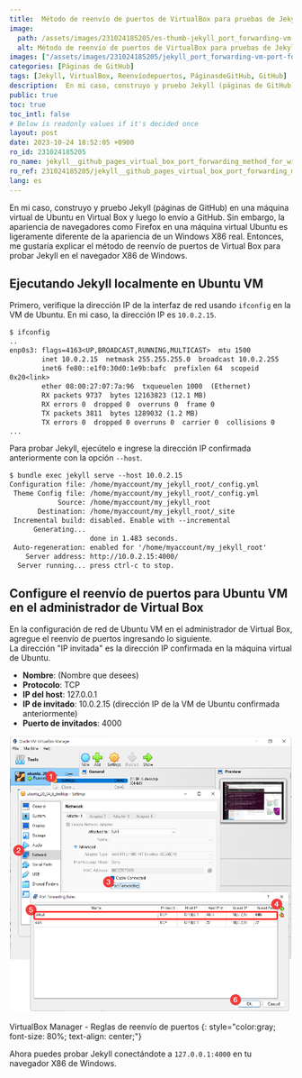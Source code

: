 ```yaml
---
title:  Método de reenvío de puertos de VirtualBox para pruebas de Jekyll Windows
image:
  path: /assets/images/231024185205/es-thumb-jekyll_port_forwarding-vm-port-forwarding.png
  alt: Método de reenvío de puertos de VirtualBox para pruebas de Jekyll Windows
images: ["/assets/images/231024185205/jekyll_port_forwarding-vm-port-forwarding.png"]
categories: [Páginas de GitHub]
tags: [Jekyll, VirtualBox, Reenvíodepuertos, PáginasdeGitHub, GitHub]
description:  En mi caso, construyo y pruebo Jekyll (páginas de GitHub) en una máquina virtual de Ubuntu en Virtual Box y luego lo envío a GitHub. Sin embargo, la apariencia de navegadores como Firefox en una máquina virtual Ubuntu es ligeramente diferente de la apariencia de un Windows X86 real. Entonces, me gustaría explicar el método de reenvío de puertos de Virtual Box para probar Jekyll en el navegador X86 de Windows.
public: true
toc: true
toc_intl: false
# Below is readonly values if it's decided once
layout: post
date: 2023-10-24 18:52:05 +0900
ro_id: 231024185205
ro_name: jekyll__github_pages_virtual_box_port_forwarding_method_for_windows_testing
ro_ref: 231024185205/jekyll__github_pages_virtual_box_port_forwarding_method_for_windows_testing
lang: es
---
```

En mi caso, construyo y pruebo Jekyll (páginas de GitHub) en una máquina virtual de Ubuntu en Virtual Box y luego lo envío a GitHub. Sin embargo, la apariencia de navegadores como Firefox en una máquina virtual Ubuntu es ligeramente diferente de la apariencia de un Windows X86 real. Entonces, me gustaría explicar el método de reenvío de puertos de Virtual Box para probar Jekyll en el navegador X86 de Windows.  
## Ejecutando Jekyll localmente en Ubuntu VM
Primero, verifique la dirección IP de la interfaz de red usando `ifconfig` en la VM de Ubuntu. En mi caso, la dirección IP es `10.0.2.15`.  

```
$ ifconfig
..
enp0s3: flags=4163<UP,BROADCAST,RUNNING,MULTICAST>  mtu 1500
        inet 10.0.2.15  netmask 255.255.255.0  broadcast 10.0.2.255
        inet6 fe80::e1f0:30d0:1e9b:bafc  prefixlen 64  scopeid 0x20<link>
        ether 08:00:27:07:7a:96  txqueuelen 1000  (Ethernet)
        RX packets 9737  bytes 12163823 (12.1 MB)
        RX errors 0  dropped 0  overruns 0  frame 0
        TX packets 3811  bytes 1289032 (1.2 MB)
        TX errors 0  dropped 0 overruns 0  carrier 0  collisions 0
...
```
Para probar Jekyll, ejecútelo e ingrese la dirección IP confirmada anteriormente con la opción `--host`.  

```shell
$ bundle exec jekyll serve --host 10.0.2.15
Configuration file: /home/myaccount/my_jekyll_root/_config.yml
 Theme Config file: /home/myaccount/my_jekyll_root/_config.yml
            Source: /home/myaccount/my_jekyll_root
       Destination: /home/myaccount/my_jekyll_root/_site
 Incremental build: disabled. Enable with --incremental
      Generating... 
                    done in 1.483 seconds.
 Auto-regeneration: enabled for '/home/myaccount/my_jekyll_root'
    Server address: http://10.0.2.15:4000/
  Server running... press ctrl-c to stop.
```
## Configure el reenvío de puertos para Ubuntu VM en el administrador de Virtual Box
En la configuración de red de Ubuntu VM en el administrador de Virtual Box, agregue el reenvío de puertos ingresando lo siguiente.  
La dirección "IP invitada" es la dirección IP confirmada en la máquina virtual de Ubuntu.  
- **Nombre**: (Nombre que desees)
- **Protocolo**: TCP
- **IP del host**: 127.0.0.1
- **IP de invitado**: 10.0.2.15 (dirección IP de la VM de Ubuntu confirmada anteriormente)
- **Puerto de invitados**: 4000

![VirtualBox Manager - Reglas de reenvío de puertos](/assets/images/231024185205/jekyll_port_forwarding-vm-port-forwarding.png)  

VirtualBox Manager - Reglas de reenvío de puertos
{: style="color:gray; font-size: 80%; text-align: center;"}

Ahora puedes probar Jekyll conectándote a `127.0.0.1:4000` en tu navegador X86 de Windows.  
